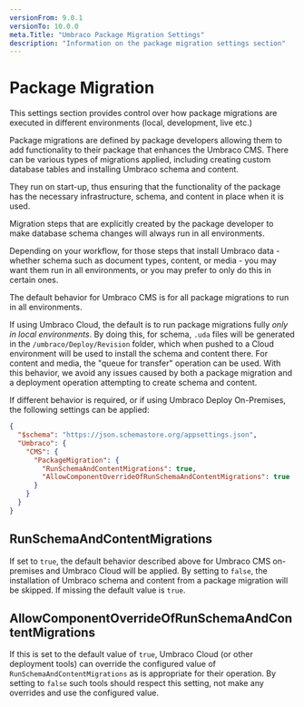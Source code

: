 ```yaml
---
versionFrom: 9.0.1
versionTo: 10.0.0
meta.Title: "Umbraco Package Migration Settings"
description: "Information on the package migration settings section"
---
```


# Package Migration

This settings section provides control over how package migrations are executed in different environments (local, development, live etc.)

Package migrations are defined by package developers allowing them to add functionality to their package that enhances the Umbraco CMS.  There can be various types of migrations applied, including creating custom database tables and installing Umbraco schema and content.

They run on start-up, thus ensuring that the functionality of the package has the necessary infrastructure, schema, and content in place when it is used.

Migration steps that are explicitly created by the package developer to make database schema changes will always run in all environments.

Depending on your workflow, for those steps that install Umbraco data - whether schema such as document types, content, or media - you may want them run in all environments, or you may prefer to only do this in certain ones.

The default behavior for Umbraco CMS is for all package migrations to run in all environments.

If using Umbraco Cloud, the default is to run package migrations fully _only in local environments_.  By doing this, for schema, `.uda` files will be generated in the `/umbraco/Deploy/Revision` folder, which when pushed to a Cloud environment will be used to install the schema and content there.  For content and media, the "queue for transfer" operation can be used.  With this behavior, we avoid any issues caused by both a package migration and a deployment operation attempting to create schema and content.

If different behavior is required, or if using Umbraco Deploy On-Premises, the following settings can be applied:

```json
{
  "$schema": "https://json.schemastore.org/appsettings.json",
  "Umbraco": {
    "CMS": {
      "PackageMigration": {
        "RunSchemaAndContentMigrations": true,
        "AllowComponentOverrideOfRunSchemaAndContentMigrations": true
      }
    }
  }
}
```

## RunSchemaAndContentMigrations

If set to `true`, the default behavior described above for Umbraco CMS on-premises and Umbraco Cloud will be applied.  By setting to `false`, the installation of Umbraco schema and content from a package migration will be skipped.  If missing the default value is `true`.

## AllowComponentOverrideOfRunSchemaAndContentMigrations

If this is set to the default value of `true`, Umbraco Cloud (or other deployment tools) can override the configured value of `RunSchemaAndContentMigrations` as is appropriate for their operation.  By setting to `false` such tools should respect this setting, not make any overrides and use the configured value.
